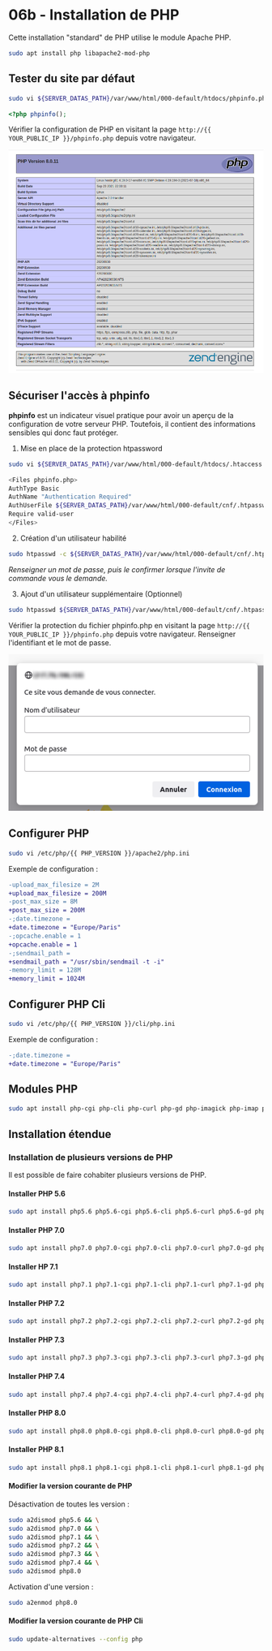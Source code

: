 # 06b - Installation de PHP

Cette installation "standard" de PHP utilise le module Apache PHP.

```bash
sudo apt install php libapache2-mod-php
```

## Tester du site par défaut

```bash
sudo vi ${SERVER_DATAS_PATH}/var/www/html/000-default/htdocs/phpinfo.php
```

```php
<?php phpinfo();
```

Vérifier la configuration de PHP en visitant la page ```http://{{ YOUR_PUBLIC_IP }}/phpinfo.php``` depuis votre navigateur.

![Php info](../resources/screenshot/06-apache-phpinfo.png)

## Sécuriser l'accès à phpinfo

**phpinfo** est un indicateur visuel pratique pour avoir un aperçu de la configuration de votre serveur PHP.
Toutefois, il contient des informations sensibles qui donc faut protéger.

1. Mise en place de la protection htpassword

```bash
sudo vi ${SERVER_DATAS_PATH}/var/www/html/000-default/htdocs/.htaccess
```

```bash
<Files phpinfo.php>
AuthType Basic
AuthName "Authentication Required"
AuthUserFile ${SERVER_DATAS_PATH}/var/www/html/000-default/cnf/.htpasswd
Require valid-user
</Files>
```

2. Création d'un utilisateur habilité

```bash
sudo htpasswd -c ${SERVER_DATAS_PATH}/var/www/html/000-default/cnf/.htpasswd {{ YOUR_USER_LOGIN }}
```

*Renseigner un mot de passe, puis le confirmer lorsque l'invite de commande vous le demande.*

3. Ajout d'un utilisateur supplémentaire (Optionnel)

```bash
sudo htpasswd ${SERVER_DATAS_PATH}/var/www/html/000-default/cnf/.htpasswd {{ OTHER_USER_LOGIN }}
```

Vérifier la protection du fichier phpinfo.php en visitant la page ```http://{{ YOUR_PUBLIC_IP }}/phpinfo.php``` depuis votre navigateur.
Renseigner l'identifiant et le mot de passe.

![PHP info htpasswd](../resources/screenshot/06-apache-phpinfo-htpasswd.png)

## Configurer PHP

```bash
sudo vi /etc/php/{{ PHP_VERSION }}/apache2/php.ini
```

Exemple de configuration :

```diff
-upload_max_filesize = 2M
+upload_max_filesize = 200M
-post_max_size = 8M
+post_max_size = 200M
-;date.timezone =
+date.timezone = "Europe/Paris"
-;opcache.enable = 1
+opcache.enable = 1
-;sendmail_path =
+sendmail_path = "/usr/sbin/sendmail -t -i"
-memory_limit = 128M
+memory_limit = 1024M
```

## Configurer PHP Cli

```bash
sudo vi /etc/php/{{ PHP_VERSION }}/cli/php.ini
```

Exemple de configuration :

```diff
-;date.timezone =
+date.timezone = "Europe/Paris"
```

## Modules PHP

```bash
sudo apt install php-cgi php-cli php-curl php-gd php-imagick php-imap php-intl php-mbstring php-mysql php-soap php-xml php-zip
```

## Installation étendue

### Installation de plusieurs versions de PHP

Il est possible de faire cohabiter plusieurs versions de PHP.

#### Installer PHP 5.6

```bash
sudo apt install php5.6 php5.6-cgi php5.6-cli php5.6-curl php5.6-gd php5.6-imagick php5.6-imap php5.6-intl php5.6-mbstring php5.6-mysql php5.6-soap php5.6-xml php5.6-zip
```

#### Installer PHP 7.0

```bash
sudo apt install php7.0 php7.0-cgi php7.0-cli php7.0-curl php7.0-gd php7.0-imagick php7.0-imap php7.0-intl php7.0-mbstring php7.0-mysql php7.0-soap php7.0-xml php7.0-zip
```

#### Installer HP 7.1

```bash
sudo apt install php7.1 php7.1-cgi php7.1-cli php7.1-curl php7.1-gd php7.1-imagick php7.1-imap php7.1-intl php7.1-mbstring php7.1-mysql php7.1-soap php7.1-xml php7.1-zip
```

#### Installer PHP 7.2

```bash
sudo apt install php7.2 php7.2-cgi php7.2-cli php7.2-curl php7.2-gd php7.2-imagick php7.2-imap php7.2-intl php7.2-mbstring php7.2-mysql php7.2-soap php7.2-xml php7.2-zip
```

#### Installer PHP 7.3

```bash
sudo apt install php7.3 php7.3-cgi php7.3-cli php7.3-curl php7.3-gd php7.3-imagick php7.3-imap php7.3-intl php7.3-mbstring php7.3-mysql php7.3-soap php7.3-xml php7.3-zip
```

#### Installer PHP 7.4

```bash
sudo apt install php7.4 php7.4-cgi php7.4-cli php7.4-curl php7.4-gd php7.4-imagick php7.4-imap php7.4-intl php7.4-mbstring php7.4-mysql php7.4-soap php7.4-xml php7.4-zip
```

#### Installer PHP 8.0

```bash
sudo apt install php8.0 php8.0-cgi php8.0-cli php8.0-curl php8.0-gd php8.0-imagick php8.0-imap php8.0-intl php8.0-mbstring php8.0-mysql php8.0-soap php8.0-xml php8.0-zip
```

#### Installer PHP 8.1

```bash
sudo apt install php8.1 php8.1-cgi php8.1-cli php8.1-curl php8.1-gd php8.1-imagick php8.1-imap php8.1-intl php8.1-mbstring php8.1-mysql php8.1-soap php8.1-xml php8.1-zip
```

#### Modifier la version courante de PHP

Désactivation de toutes les version :

```bash
sudo a2dismod php5.6 && \
sudo a2dismod php7.0 && \
sudo a2dismod php7.1 && \
sudo a2dismod php7.2 && \
sudo a2dismod php7.3 && \
sudo a2dismod php7.4 && \
sudo a2dismod php8.0
```

Activation d'une version :

```bash
sudo a2enmod php8.0
```

#### Modifier la version courante de PHP Cli

```bash
sudo update-alternatives --config php
```

